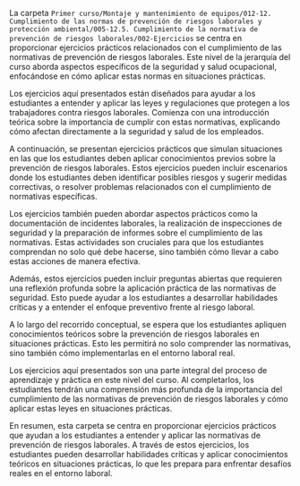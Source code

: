La carpeta `Primer curso/Montaje y mantenimiento de equipos/012-12. Cumplimiento de las normas de prevención de riesgos laborales y protección ambiental/005-12.5. Cumplimiento de la normativa de prevención de riesgos laborales/002-Ejercicios` se centra en proporcionar ejercicios prácticos relacionados con el cumplimiento de las normativas de prevención de riesgos laborales. Este nivel de la jerarquía del curso aborda aspectos específicos de la seguridad y salud ocupacional, enfocándose en cómo aplicar estas normas en situaciones prácticas.

Los ejercicios aquí presentados están diseñados para ayudar a los estudiantes a entender y aplicar las leyes y regulaciones que protegen a los trabajadores contra riesgos laborales. Comienza con una introducción teórica sobre la importancia de cumplir con estas normativas, explicando cómo afectan directamente a la seguridad y salud de los empleados.

A continuación, se presentan ejercicios prácticos que simulan situaciones en las que los estudiantes deben aplicar conocimientos previos sobre la prevención de riesgos laborales. Estos ejercicios pueden incluir escenarios donde los estudiantes deben identificar posibles riesgos y sugerir medidas correctivas, o resolver problemas relacionados con el cumplimiento de normativas específicas.

Los ejercicios también pueden abordar aspectos prácticos como la documentación de incidentes laborales, la realización de inspecciones de seguridad y la preparación de informes sobre el cumplimiento de las normativas. Estas actividades son cruciales para que los estudiantes comprendan no solo qué debe hacerse, sino también cómo llevar a cabo estas acciones de manera efectiva.

Además, estos ejercicios pueden incluir preguntas abiertas que requieren una reflexión profunda sobre la aplicación práctica de las normativas de seguridad. Esto puede ayudar a los estudiantes a desarrollar habilidades críticas y a entender el enfoque preventivo frente al riesgo laboral.

A lo largo del recorrido conceptual, se espera que los estudiantes apliquen conocimientos teóricos sobre la prevención de riesgos laborales en situaciones prácticas. Esto les permitirá no solo comprender las normativas, sino también cómo implementarlas en el entorno laboral real.

Los ejercicios aquí presentados son una parte integral del proceso de aprendizaje y práctica en este nivel del curso. Al completarlos, los estudiantes tendrán una comprensión más profunda de la importancia del cumplimiento de las normativas de prevención de riesgos laborales y cómo aplicar estas leyes en situaciones prácticas.

En resumen, esta carpeta se centra en proporcionar ejercicios prácticos que ayudan a los estudiantes a entender y aplicar las normativas de prevención de riesgos laborales. A través de estos ejercicios, los estudiantes pueden desarrollar habilidades críticas y aplicar conocimientos teóricos en situaciones prácticas, lo que les prepara para enfrentar desafíos reales en el entorno laboral.
